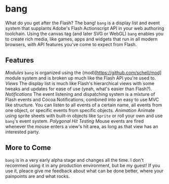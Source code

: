 bang
====
What do you get after the Flash? The bang!
`bang` is a display list and event system that supplants Adobe's 
Flash Actionscript API in your web authoring toolchain. 
Using the canvas tag (and later SVG or WebGL) `bang` enables you 
to create rich media, like games, apps and widgets that run in all 
modern browsers, with API features you've come to expect from Flash.

Features
--------
*Modules*
    `bang` is organized using the (mod)[https://github.com/schell/mod] 
    module system and is broken up much like the Flash API you're used to.
*Views*
    The display list is much like Flash's hierarchical views with some tweaks
    and updates for ease of use (yeah, what's easier than Flash?).
*Notifications*
    The event listening and dispatching system is a mixture of Flash events 
    and Cocoa Notifications, combined into an easy to use MVC like structure. 
    You can listen to all events of a certain name, all events from one object, 
    or specific events from specific objects.
*Animation* 
    Animate using sprite sheets with built-in objects like `Sprite` or roll 
    your own and use `bang`'s event system.
*Polygonal Hit Testing*
    Mouse events are fired whenever the mouse enters a view's hit area, as 
    long as that view has an interested party.

More to Come
------------
`bang` is in a very early alpha stage and changes all the time. I don't recommed
using it in any production environment, but be my guest! If you use it, pleace give 
me feedback about what can be done better, where your painpoints are and what rocks.